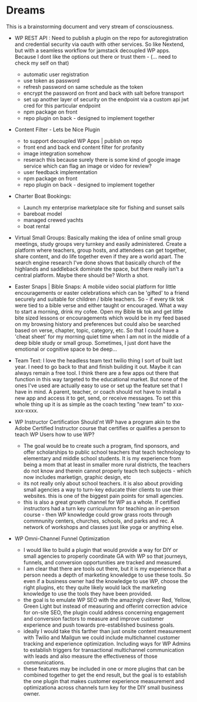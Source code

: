 # Dreams
This is a brainstorming document and very stream of consciousness.

- WP REST API : Need to publish a plugin on the repo for autoregistration and credential security via oauth with other services. So like Nextend, but with a seamless workflow for jamstack decoupled WP apps. Because I dont like the options out there or trust them - (... need to check my self on that)
  - automatic user registration
  - use token as password
  - refresh password on same schedule as the token
  - encrypt the password on front and back with salt before transport
  - set up another layer of security on the endpoint via a custom api jwt cred for this particular endpoint
   - npm package on front 
  - repo plugin on back - designed to implement together
  
- Content Filter - Lets be Nice Plugin
  - to support decoupled WP Apps | publish on repo
  - front end and back end content filter for profanity
  - image integration somehow 
   - reserach this because surely there is some kind of google image service which can flag an image or video for review?
  - user feedback implementation
  - npm package on front 
  - repo plugin on back - designed to implement together

- Charter Boat Bookings: 
  - Launch my enterprise marketplace site for fishing and sunset sails
  - bareboat model 
  - managed crewed yachts
  - boat rental
  
- Virtual Small Groups: Basically making the idea of online small group meetings, study groups very turnkey and easily administered. Create a platform where teachers, group hosts, and attendees can get together, share content, and do life together even if they are a world apart. The search engine research I've done shows that basically church of the highlands and saddleback dominate the space, but there really isn't a central platform. Maybe there should be? Worth a shot.


- Easter Snaps | Bible Snaps: A mobile video social platform for little encouragements or easter celebrations which can be 'gifted' to a friend securely and suitable for children / bible teachers. So - if every tik tok were tied to a bible verse and either taught or encouraged. What a way to start a morning, drink my cofee. Open my Bible tik tok and get little bite sized lessons or encouragements which would be in my feed based on my browsing history and preferences but could also be searched based on verse, chapter, topic, category, etc. So that I could have a 'cheat sheet' for my morning quiet time when I am not in the middle of a deep bible study or small group. Sometimes, I just dont have the emotional or cognitive space to be deep...
  
- Team Text: I love the headless team text twilio thing I sort of built last year. I need to go back to that and finish building it out. Maybe it can always remain a free tool. I think there are a few apps out there that function in this way targeted to the educational market. But none of the ones I've used are actually easy to use or set up the feature set that I have in mind. A parent, teacher, or coach should not have to install a new app and access it to get, send, or receive messages. To set this whole thing up it is as simple as the coach texting "new team" to xxx-xxx-xxxx. 
 
- WP Instructor Certification
  Should'nt WP have a program akin to the Adobe Certified Instructor course that certifies or qualifies a person to teach WP Users how to use WP?
    - The goal would be to create such a program, find sponsors, and offer scholarships to public school teachers that teach technology to elementary and middle school students. It is my experience from being a mom that at least in smaller more rural districts, the teachers do not know and therein cannot properly teach tech subjects - which now includes marketign, graphic design, etc
    - its not really only about school teachers. it is also about providing small agencies a way to turn-key educate thier clients to use thier websites. this is one of the biggest pain points for small agencies.
    - this is also a great growth channel for WP as a whole. If certified instructors had a turn key curriculumn for teaching an in-person course - then WP knowledge could grow grass roots through commnunity centers, churches, schools, and parks and rec. A network of workshops and classes just like yoga or anything else.

- WP Omni-Channel Funnel Optimization
    - I would like to build a plugin that would provide a way for DIY or small agencies to properly coordinate GA with WP so that journeys, funnels, and conversion opportunities are tracked and measured.
    - I am clear that there are tools out there, but it is my experience that a person needs a depth of marketing knowledge to use these tools. So even if a business owner had the knowledge to use WP, choose the right plugins, etc they quite likely would lack the marketing knowledge to use the tools they have been provided. 
    - the goal is to emulate WP SEO with the amazingly clever Red, Yellow, Green Light but instead of measuring and offerint correction advice for on-site SEO, the plugin could address concerning engagement and conversion factors to measure and improve customer experience and push towards pre-established business goals.
    - ideally I would take this farther than just onsite content measurement with Twilio and Mailgun we could include multichannel customer tracking and experience optimization. Including ways for WP Admins to establish triggers for transactional multichannel communication with leads and also measure the effectiveness of those communications.
    - these features may be included in one or more plugins that can be combined together to get the end result, but the goal is to establish the one plugin that makes customer experience measurement and optimizationa across channels turn key for the DIY small business owner.
